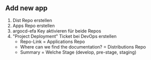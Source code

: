 ## Add new app

1. Dist Repo erstellen
2. Apps Repo erstellen
3. argocd-efa Key aktivieren für beide Repos
4. "Project Deployment" Ticket bei DevOps erstellen
    - Repo-Link = Applications Repo
    - Where can we find the documentation? = Distributions Repo
    - Summary = Welche Stage (develop, pre-stage, staging)
